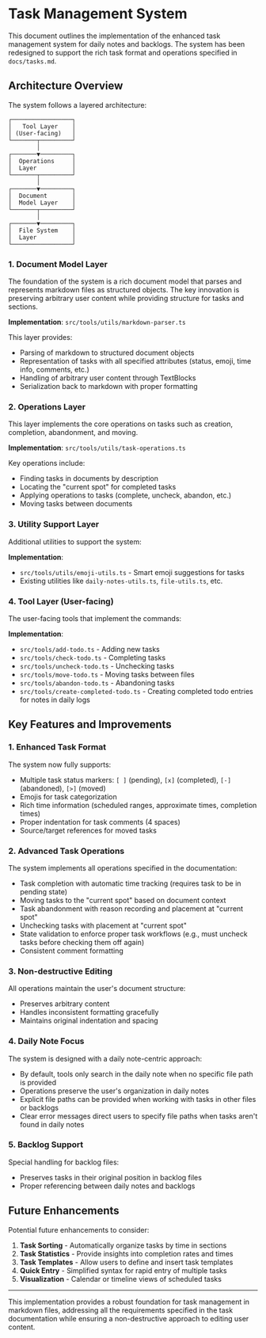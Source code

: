 # Task Management System

This document outlines the implementation of the enhanced task management system for daily notes and backlogs. The system has been redesigned to support the rich task format and operations specified in `docs/tasks.md`.

## Architecture Overview

The system follows a layered architecture:

```
┌─────────────────┐
│   Tool Layer    │
│ (User-facing)   │
└───────┬─────────┘
        │
┌───────▼─────────┐
│  Operations     │
│  Layer          │
└───────┬─────────┘
        │
┌───────▼─────────┐
│  Document       │
│  Model Layer    │
└───────┬─────────┘
        │
┌───────▼─────────┐
│  File System    │
│  Layer          │
└─────────────────┘
```

### 1. Document Model Layer

The foundation of the system is a rich document model that parses and represents markdown files as structured objects. The key innovation is preserving arbitrary user content while providing structure for tasks and sections.

**Implementation**: `src/tools/utils/markdown-parser.ts`

This layer provides:
- Parsing of markdown to structured document objects
- Representation of tasks with all specified attributes (status, emoji, time info, comments, etc.)
- Handling of arbitrary user content through TextBlocks
- Serialization back to markdown with proper formatting

### 2. Operations Layer

This layer implements the core operations on tasks such as creation, completion, abandonment, and moving.

**Implementation**: `src/tools/utils/task-operations.ts` 

Key operations include:
- Finding tasks in documents by description
- Locating the "current spot" for completed tasks
- Applying operations to tasks (complete, uncheck, abandon, etc.)
- Moving tasks between documents

### 3. Utility Support Layer

Additional utilities to support the system:

**Implementation**: 
- `src/tools/utils/emoji-utils.ts` - Smart emoji suggestions for tasks
- Existing utilities like `daily-notes-utils.ts`, `file-utils.ts`, etc.

### 4. Tool Layer (User-facing)

The user-facing tools that implement the commands:

**Implementation**:
- `src/tools/add-todo.ts` - Adding new tasks
- `src/tools/check-todo.ts` - Completing tasks
- `src/tools/uncheck-todo.ts` - Unchecking tasks
- `src/tools/move-todo.ts` - Moving tasks between files
- `src/tools/abandon-todo.ts` - Abandoning tasks
- `src/tools/create-completed-todo.ts` - Creating completed todo entries for notes in daily logs

## Key Features and Improvements

### 1. Enhanced Task Format

The system now fully supports:
- Multiple task status markers: `[ ]` (pending), `[x]` (completed), `[-]` (abandoned), `[>]` (moved)
- Emojis for task categorization
- Rich time information (scheduled ranges, approximate times, completion times)
- Proper indentation for task comments (4 spaces)
- Source/target references for moved tasks

### 2. Advanced Task Operations

The system implements all operations specified in the documentation:
- Task completion with automatic time tracking (requires task to be in pending state)
- Moving tasks to the "current spot" based on document context
- Task abandonment with reason recording and placement at "current spot"
- Unchecking tasks with placement at "current spot" 
- State validation to enforce proper task workflows (e.g., must uncheck tasks before checking them off again)
- Consistent comment formatting

### 3. Non-destructive Editing

All operations maintain the user's document structure:
- Preserves arbitrary content
- Handles inconsistent formatting gracefully
- Maintains original indentation and spacing

### 4. Daily Note Focus

The system is designed with a daily note-centric approach:
- By default, tools only search in the daily note when no specific file path is provided
- Operations preserve the user's organization in daily notes
- Explicit file paths can be provided when working with tasks in other files or backlogs
- Clear error messages direct users to specify file paths when tasks aren't found in daily notes

### 5. Backlog Support

Special handling for backlog files:
- Preserves tasks in their original position in backlog files
- Proper referencing between daily notes and backlogs

## Future Enhancements

Potential future enhancements to consider:

1. **Task Sorting** - Automatically organize tasks by time in sections
2. **Task Statistics** - Provide insights into completion rates and times
3. **Task Templates** - Allow users to define and insert task templates
4. **Quick Entry** - Simplified syntax for rapid entry of multiple tasks
5. **Visualization** - Calendar or timeline views of scheduled tasks

---

This implementation provides a robust foundation for task management in markdown files, addressing all the requirements specified in the task documentation while ensuring a non-destructive approach to editing user content.
